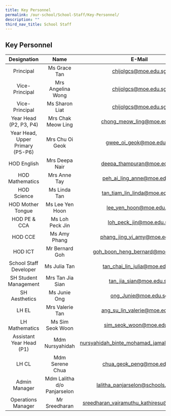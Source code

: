 ```yaml
---
title: Key Personnel
permalink: /our-school/School-Staff/Key-Personnel/
description: ""
third_nav_title: School Staff
---
```

## Key Personnel 

|            Designation           |             Name             |                    E-Mail                   |
|:--------------------------------:|:----------------------------:|:-------------------------------------------:|
| Principal                        | Ms Grace Tan                 | chijolgcs@moe.edu.sg                        |
| Vice-Principal                   | Mrs Angelina Wong            | chijolgcs@moe.edu.sg                        |
| Vice-Principal                   | Ms Sharon Liat               | chijolgcs@moe.edu.sg                        |
| Year Head (P2, P3, P4)           | Mrs Chak Meow Ling           | chong_meow_ling@moe.edu.sg                  |
| Year Head, Upper Primary (P5-P6) | Mrs Chu Oi Geok              | gwee_oi_geok@moe.edu.sg                     |
| HOD English                      | Mrs Deepa Nair               | deepa_thampuran@moe.edu.sg                  |
| HOD Mathematics                  | Mrs Anne Tay                 | peh_ai_ling_anne@moe.edu.sg                 |
| HOD Science                      | Ms Linda Tan                 | tan_tiam_lin_linda@moe.edu.sg               |
| HOD Mother Tongue                | Ms Lee Yen Hoon              | lee_yen_hoon@moe.edu.sg                     |
| HOD PE & CCA                     | Ms Loh Peck Jin              | loh_peck_jin@moe.edu.sg                     |
| HOD CCE                          | Ms Amy Phang                 | phang_jing_yi_amy@moe.edu.sg                |
| HOD ICT                          | Mr Bernard Goh               | goh_boon_heng_bernard@moe.edu.sg            |
| School Staff Developer           | Ms Julia Tan                 | tan_chai_lin_julia@moe.edu.sg               |
| SH Student Management            | Mrs Tan Jia Sian             | tan_jia_sian@moe.edu.sg                     |
| SH Aesthetics                    |  Ms Junie Ong                | ong_Junie@moe.edu.sg                        |
| LH  EL                           | Mrs Valerie Tan              | ang_su_lin_valerie@moe.edu.sg               |
| LH Mathematics                   | Ms Sim Seok Woon             | sim_seok_woon@moe.edu.sg                    |
| Assistant Year Head (P1)         | Mdm Nursyahidah              | nursyahidah_binte_mohamad_jamal@moe.edu.sg  |
| LH CL                            |  Mdm Serene Chua             | chua_geok_peng@moe.edu.sg                   |
| Admin Manager                    | Mdm Lalitha d/o Panjarselon  | lalitha_panjarselon@schools.gov.sg          |
| Operations Manager               | Mr Sreedharan                | sreedharan_vairamuthu_kathiresu@moe.edu.sg  |